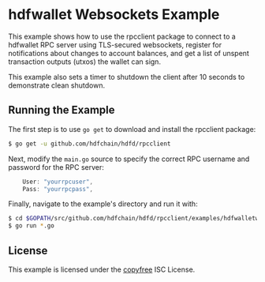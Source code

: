 hdfwallet Websockets Example
============================

This example shows how to use the rpcclient package to connect to a hdfwallet
RPC server using TLS-secured websockets, register for notifications about
changes to account balances, and get a list of unspent transaction outputs
(utxos) the wallet can sign.

This example also sets a timer to shutdown the client after 10 seconds to
demonstrate clean shutdown.

## Running the Example

The first step is to use `go get` to download and install the rpcclient package:

```bash
$ go get -u github.com/hdfchain/hdfd/rpcclient
```

Next, modify the `main.go` source to specify the correct RPC username and
password for the RPC server:

```Go
	User: "yourrpcuser",
	Pass: "yourrpcpass",
```

Finally, navigate to the example's directory and run it with:

```bash
$ cd $GOPATH/src/github.com/hdfchain/hdfd/rpcclient/examples/hdfwalletwebsockets
$ go run *.go
```

## License

This example is licensed under the [copyfree](http://copyfree.org) ISC License.
